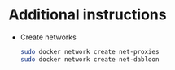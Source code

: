 # Additional instructions

- Create networks

  ```bash
  sudo docker network create net-proxies
  sudo docker network create net-dabloon
  ```
